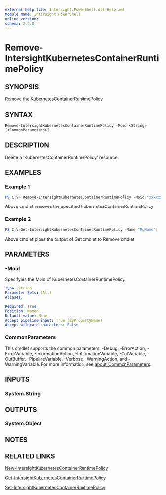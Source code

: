 ```yaml
---
external help file: Intersight.PowerShell.dll-Help.xml
Module Name: Intersight.PowerShell
online version:
schema: 2.0.0
---
```


# Remove-IntersightKubernetesContainerRuntimePolicy

## SYNOPSIS
Remove the KubernetesContainerRuntimePolicy

## SYNTAX

```
Remove-IntersightKubernetesContainerRuntimePolicy -Moid <String> [<CommonParameters>]
```

## DESCRIPTION
Delete a &apos;KubernetesContainerRuntimePolicy&apos; resource.

## EXAMPLES

### Example 1
```powershell
PS C:\> Remove-IntersightKubernetesContainerRuntimePolicy -Moid "xxxxxxxxxxxxxxxxxxxxxxxxxxx"
```
Above cmdlet removes the specified KubernetesContainerRuntimePolicy 

### Example 2
```powershell
PS C:\>Get-IntersightKubernetesContainerRuntimePolicy -Name "MoName"|  Remove-IntersightKubernetesContainerRuntimePolicy
```
Above cmdlet pipes the output of Get cmdlet to Remove cmdlet

## PARAMETERS

### -Moid
Specifyies the Moid of KubernetesContainerRuntimePolicy.

```yaml
Type: String
Parameter Sets: (All)
Aliases:

Required: True
Position: Named
Default value: None
Accept pipeline input: True (ByPropertyName)
Accept wildcard characters: False
```

### CommonParameters
This cmdlet supports the common parameters: -Debug, -ErrorAction, -ErrorVariable, -InformationAction, -InformationVariable, -OutVariable, -OutBuffer, -PipelineVariable, -Verbose, -WarningAction, and -WarningVariable. For more information, see [about_CommonParameters](http://go.microsoft.com/fwlink/?LinkID=113216).

## INPUTS

### System.String

## OUTPUTS

### System.Object
## NOTES

## RELATED LINKS

[New-IntersightKubernetesContainerRuntimePolicy](./New-IntersightKubernetesContainerRuntimePolicy.md)

[Get-IntersightKubernetesContainerRuntimePolicy](./Get-IntersightKubernetesContainerRuntimePolicy.md)

[Set-IntersightKubernetesContainerRuntimePolicy](./Set-IntersightKubernetesContainerRuntimePolicy.md)

